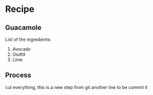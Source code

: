 # Recipe 
## Guacamole

List of the ingredients:
1. Avocado
2. Osdfd
3. Lime

## Process
cut everything, this is a new step from git
another line to be commit it
